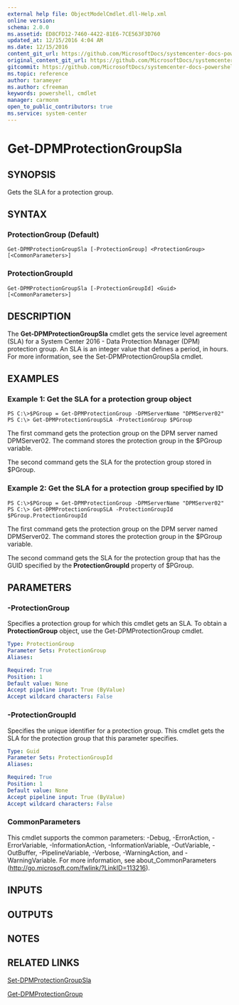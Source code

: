 ```yaml
---
external help file: ObjectModelCmdlet.dll-Help.xml
online version: 
schema: 2.0.0
ms.assetid: ED8CFD12-7460-4422-81E6-7CE563F3D760
updated_at: 12/15/2016 4:04 AM
ms.date: 12/15/2016
content_git_url: https://github.com/MicrosoftDocs/systemcenter-docs-powershell/blob/master/systemcenter-cmdlets/SystemCenter2016/DataProtectionManager/vlatest/Get-DPMProtectionGroupSla.md
original_content_git_url: https://github.com/MicrosoftDocs/systemcenter-docs-powershell/blob/master/systemcenter-cmdlets/SystemCenter2016/DataProtectionManager/vlatest/Get-DPMProtectionGroupSla.md
gitcommit: https://github.com/MicrosoftDocs/systemcenter-docs-powershell/blob/7df4508c7b907a214e6a8eca76037b06065ef078/systemcenter-cmdlets/SystemCenter2016/DataProtectionManager/vlatest/Get-DPMProtectionGroupSla.md
ms.topic: reference
author: tarameyer
ms.author: cfreeman
keywords: powershell, cmdlet
manager: carmonm
open_to_public_contributors: true
ms.service: system-center
---
```


# Get-DPMProtectionGroupSla

## SYNOPSIS
Gets the SLA for a protection group.

## SYNTAX

### ProtectionGroup (Default)
```
Get-DPMProtectionGroupSla [-ProtectionGroup] <ProtectionGroup> [<CommonParameters>]
```

### ProtectionGroupId
```
Get-DPMProtectionGroupSla [-ProtectionGroupId] <Guid> [<CommonParameters>]
```

## DESCRIPTION
The **Get-DPMProtectionGroupSla** cmdlet gets the service level agreement (SLA) for a System Center 2016 - Data Protection Manager (DPM) protection group.
An SLA is an integer value that defines a period, in hours.
For more information, see the Set-DPMProtectionGroupSla cmdlet.

## EXAMPLES

### Example 1: Get the SLA for a protection group object
```
PS C:\>$PGroup = Get-DPMProtectionGroup -DPMServerName "DPMServer02"
PS C:\> Get-DPMProtectionGroupSLA -ProtectionGroup $PGroup
```

The first command gets the protection group on the DPM server named DPMServer02.
The command stores the protection group in the $PGroup variable.

The second command gets the SLA for the protection group stored in $PGroup.

### Example 2: Get the SLA for a protection group specified by ID
```
PS C:\>$PGroup = Get-DPMProtectionGroup -DPMServerName "DPMServer02"
PS C:\> Get-DPMProtectionGroupSLA -ProtectionGroupId $PGroup.ProtectionGroupId
```

The first command gets the protection group on the DPM server named DPMServer02.
The command stores the protection group in the $PGroup variable.

The second command gets the SLA for the protection group that has the GUID specified by the **ProtectionGroupId** property of $PGroup.

## PARAMETERS

### -ProtectionGroup
Specifies a protection group for which this cmdlet gets an SLA.
To obtain a **ProtectionGroup** object, use the Get-DPMProtectionGroup cmdlet.

```yaml
Type: ProtectionGroup
Parameter Sets: ProtectionGroup
Aliases: 

Required: True
Position: 1
Default value: None
Accept pipeline input: True (ByValue)
Accept wildcard characters: False
```

### -ProtectionGroupId
Specifies the unique identifier for a protection group.
This cmdlet gets the SLA for the protection group that this parameter specifies.

```yaml
Type: Guid
Parameter Sets: ProtectionGroupId
Aliases: 

Required: True
Position: 1
Default value: None
Accept pipeline input: True (ByValue)
Accept wildcard characters: False
```

### CommonParameters
This cmdlet supports the common parameters: -Debug, -ErrorAction, -ErrorVariable, -InformationAction, -InformationVariable, -OutVariable, -OutBuffer, -PipelineVariable, -Verbose, -WarningAction, and -WarningVariable. For more information, see about_CommonParameters (http://go.microsoft.com/fwlink/?LinkID=113216).

## INPUTS

## OUTPUTS

## NOTES

## RELATED LINKS

[Set-DPMProtectionGroupSla](xref:SystemCenter2016/DataProtectionManager/vlatest/Set-DPMProtectionGroupSla.md)

[Get-DPMProtectionGroup](xref:SystemCenter2016/DataProtectionManager/vlatest/Get-DPMProtectionGroup.md)

